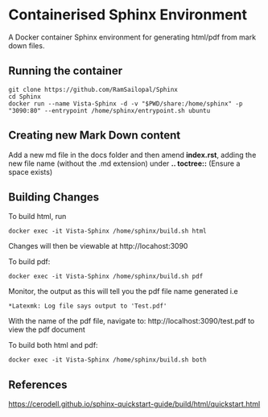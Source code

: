 # Containerised Sphinx Environment

A Docker container Sphinx environment for generating html/pdf from mark down files.

## Running the container

    git clone https://github.com/RamSailopal/Sphinx
    cd Sphinx
    docker run --name Vista-Sphinx -d -v "$PWD/share:/home/sphinx" -p "3090:80" --entrypoint /home/sphinx/entrypoint.sh ubuntu

## Creating new Mark Down content

Add a new md file in the docs folder and then amend **index.rst**, adding the new file name (without the .md extension) under **.. toctree::** (Ensure a space exists)

## Building Changes

To build html, run
    
    docker exec -it Vista-Sphinx /home/sphinx/build.sh html

Changes will then be viewable at http://locahost:3090

To build pdf:

    docker exec -it Vista-Sphinx /home/sphinx/build.sh pdf

Monitor, the output as this will tell you the pdf file name generated i.e
    
    *Latexmk: Log file says output to 'Test.pdf'

With the name of the pdf file, navigate to: http://localhost:3090/test.pdf to view the pdf document

To build both html and pdf:

    docker exec -it Vista-Sphinx /home/sphinx/build.sh both

## References

https://cerodell.github.io/sphinx-quickstart-guide/build/html/quickstart.html
    

